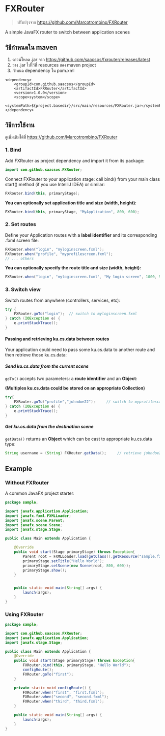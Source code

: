# FXRouter

> ปรับปรุงจาก https://github.com/Marcotrombino/FXRouter

A simple JavaFX router to switch between application scenes

## วิธีกำหนดใน maven

1. ดาวน์โหลด .jar จาก https://github.com/saacsos/fxrouter/releases/latest
2. วาง .jar ไปไว้ที่ resources ของ maven project
3. กำหนด dependency ใน pom.xml
```
<dependency>
    <groupId>com.github.saacsos</groupId>
    <artifactId>FXRouter</artifactId>
    <version>1.0.0</version>
    <scope>system</scope>
    <systemPath>${project.basedir}/src/main/resources/FXRouter.jar</systemPath>
</dependency>
```

## วิธีการใช้งาน
ดูเพิ่มเติมได้ที่ https://github.com/Marcotrombino/FXRouter

### 1. Bind

Add FXRouter as project dependency and import it from its package:

```java
import com.github.saacsos.FXRouter;
```

Connect FXRouter to your application stage: call bind() from your main class start() method (if you use IntelliJ IDEA) or similar:

```java
FXRouter.bind(this, primaryStage);
```

**You can optionally set application title and size (width, height):**
```java
FXRouter.bind(this, primaryStage, "MyApplication", 800, 600);
```

### 2. Set routes

Define your Application routes with a **label identifier** and its corresponding .fxml screen file:

```java
FXRouter.when("login", "myloginscreen.fxml");
FXRouter.when("profile", "myprofilescreen.fxml");
// ... others
```

**You can optionally specify the route title and size (width, height):**
```java
FXRouter.when("login", "myloginscreen.fxml", "My login screen", 1000, 500);
```

### 3. Switch view
Switch routes from anywhere (controllers, services, etc):
```java
try {
    FXRouter.goTo("login");  // switch to myloginscreen.fxml
} catch (IOException e) {
    e.printStackTrace();
} 
```

#### Passing and retrieving ku.cs.data between routes
Your application could need to pass some ku.cs.data to another route and then retrieve those ku.cs.data:

##### Send ku.cs.data from the current scene

`goTo()` accepts two parameters: a **route identifier** and an **Object**:

**(Multiples ku.cs.data could be stored on an appropriate Collection)**

```java
try{
    FXRouter.goTo("profile","johndoe22");     // switch to myprofilescreen.fxml passing an username
} catch (IOException e) {
    e.printStackTrace();    
}
```

##### Get ku.cs.data from the destination scene
`getData()` returns an **Object** which can be cast to appropriate ku.cs.data type:

```java
String username = (String) FXRouter.getData();     // retrieve johndoe22
```

## Example

### Without FXRouter

A common JavaFX project starter:

```java
package sample;

import javafx.application.Application;
import javafx.fxml.FXMLLoader;
import javafx.scene.Parent;
import javafx.scene.Scene;
import javafx.stage.Stage;

public class Main extends Application {

    @Override
    public void start(Stage primaryStage) throws Exception{
        Parent root = FXMLLoader.load(getClass().getResource("sample.fxml"));
        primaryStage.setTitle("Hello World");
        primaryStage.setScene(new Scene(root, 800, 600));
        primaryStage.show();
    }


    public static void main(String[] args) {
        launch(args);
    }
}
```

### Using FXRouter

```java
package sample;

import com.github.saacsos.FXRouter;
import javafx.application.Application;
import javafx.stage.Stage;

public class Main extends Application {
    @Override
    public void start(Stage primaryStage) throws Exception{
        FXRouter.bind(this, primaryStage, "Hello World");
        configRoute();
        FXRouter.goTo("first");
    }

    private static void configRoute() {
        FXRouter.when("first", "first.fxml");
        FXRouter.when("second", "second.fxml");
        FXRouter.when("third", "third.fxml");
    }

    public static void main(String[] args) {
        launch(args);
    }
}
```